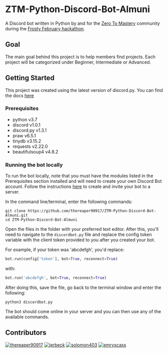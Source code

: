 # ZTM-Python-Discord-Bot-Almuni

A Discord bot written in Python by and for the [Zero To Mastery](https://zerotomastery.io/) community during the [Frosty February hackathon](https://github.com/zero-to-mastery/frosty-february-hackathon).

## Goal

The main goal behind this project is to help members find projects. Each project will be categorized under Beginner, Intermediate or Advanced.

## Getting Started

This project was created using the latest version of discord.py. You can find the docs [here](https://discordpy.readthedocs.io/en/latest/)

### Prerequisites
* python v3.7
* discord v1.0.1
* discord.py v1.3.1
* praw v6.5.1
* tinydb v3.15.2
* requests v2.22.0
* beautifulsoup4 v4.8.2

### Running the bot locally

To run the bot locally, note that you must have the modules listed in the Prerequisites section installed and will need to create your own Discord Bot account. Follow the instructions [here](https://discordpy.readthedocs.io/en/latest/discord.html) to create and invite your bot to a server.

In the command line/terminal, enter the following commands:
```
git clone https://github.com/thereaper90917/ZTM-Python-Discord-Bot-Almuni.git
cd ZTM-Python-Discord-Bot-Almuni
```
Open the files in the folder with your preferred text editor. After this, you'll need to navigate to the `discordbot.py` file and replace the config token variable with the client token provided to you after you created your bot.

For example, if your token was 'abcdefgh', you'd replace:

```py
bot.run(config['token'], bot=True, reconnect=True)
```
with:

```py
bot.run('abcdefgh', bot=True, reconnect=True)
```
After doing this, save the file, go back to the terminal window and enter the following:

`python3 discordbot.py`

The bot should come online in your server and you can then use any of the available commands.

## Contributors

[![thereaper90917](https://avatars3.githubusercontent.com/u/42868546?s=150&v=4)](https://github.com/thereaper90917)
[![jerbeck](https://avatars1.githubusercontent.com/u/432648?s=150&v=4)](https://github.com/jerbeck)
[![solomon403](https://avatars0.githubusercontent.com/u/55158465?s=150&v=4)](https://github.com/Solomon403)
[![emryscass](https://avatars2.githubusercontent.com/u/54422867?s=150&v=4)](https://github.com/emryscass)
